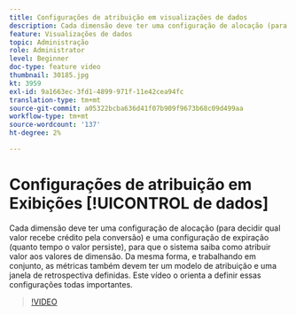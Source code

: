 ```yaml
---
title: Configurações de atribuição em visualizações de dados
description: Cada dimensão deve ter uma configuração de alocação (para decidir qual valor recebe crédito pela conversão) e uma configuração de expiração (quanto tempo o valor persiste), para que o sistema saiba como atribuir valor aos valores de dimensão. Da mesma forma, e trabalhando em conjunto, as métricas também devem ter um modelo de atribuição e uma janela de retrospectiva definidas. Este vídeo o orienta a definir essas configurações todas importantes.
feature: Visualizações de dados
topic: Administração
role: Administrator
level: Beginner
doc-type: feature video
thumbnail: 30185.jpg
kt: 3959
exl-id: 9a1663ec-3fd1-4899-971f-11e42cea94fc
translation-type: tm+mt
source-git-commit: a05322bcba636d41f07b909f9673b68c09d499aa
workflow-type: tm+mt
source-wordcount: '137'
ht-degree: 2%

---
```


#  Configurações de atribuição em Exibições  [!UICONTROL de dados]

Cada dimensão deve ter uma configuração de alocação (para decidir qual valor recebe crédito pela conversão) e uma configuração de expiração (quanto tempo o valor persiste), para que o sistema saiba como atribuir valor aos valores de dimensão. Da mesma forma, e trabalhando em conjunto, as métricas também devem ter um modelo de atribuição e uma janela de retrospectiva definidas. Este vídeo o orienta a definir essas configurações todas importantes.

>[!VIDEO](https://video.tv.adobe.com/v/30185/?quality=12&enable10seconds=on&speedcontrol=on)
